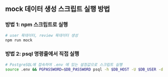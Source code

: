 ## mock 데이터 생성 스크립트 실행 방법

### 방법 1: npm 스크립트로 실행

```bash
# user 목데이터, review 목데이터 생성
npm run mock
```

### 방법 2: psql 명령줄에서 직접 실행

```bash
# PostgreSQL에 접속하여 .env 에 있는 설정값으로 스크립트 실행
source .env && PGPASSWORD=$DB_PASSWORD psql -h $DB_HOST -U $DB_USER -d $DB_NAME -f scripts/create-mock-reviews.sql
```
